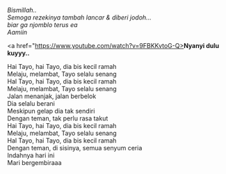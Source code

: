 <i>Bismillah..
<br>Semoga rezekinya tambah lancar & diberi jodoh...
<br>biar ga njomblo terus ea
<br>Aamiin</i>

<a href="https://www.youtube.com/watch?v=9FBKKvtoG-Q><b>Nyanyi dulu kuyyy..</b></a>

Hai Tayo, hai Tayo, dia bis kecil ramah
<br>Melaju, melambat, Tayo selalu senang
<br>Hal Tayo, hai Tayo, dia bis kecil ramah
<br>Melaju, melambat, Tayo selalu senang
<br>Jalan menanjak, jalan berbelok
<br>Dia selalu berani
<br>Meskipun gelap dia tak sendiri
<br>Dengan teman, tak perlu rasa takut
<br>Hai Tayo, hai Tayo, dia bis kecil ramah
<br>Melaju, melambat, Tayo selalu senang
<br>Hal Tayo, hai Tayo, dia bis kecil ramah
<br>Dengan teman, di sisinya, semua senyum ceria
<br>Indahnya hari ini
<br>Mari bergembiraaa
